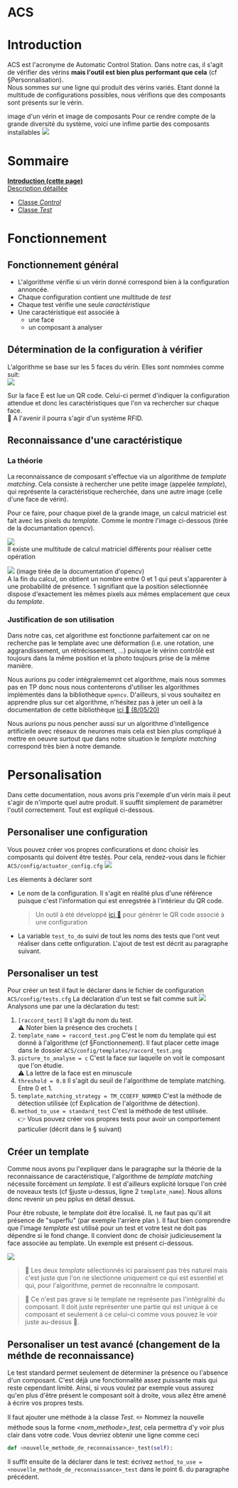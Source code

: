 # ACS
# Introduction
ACS est l'acronyme de Automatic Control Station. Dans notre cas, il s'agit de vérifier des vérins **mais l'outil est bien plus performant que cela** (cf §Personnalisation).  
Nous sommes sur une ligne qui produit des vérins variés. Etant donné la multitude de configurations possibles, nous vérifions que des composants sont présents sur le vérin.

image d'un vérin et image de composants
Pour ce rendre compte de la grande diversité du système, voici une infime partie des composants installables 
![](img/exemple_verin.png)

# Sommaire
[**Introduction (cette page)**]()  
[Description détaillée]()  
* [Classe _Control_]()
* [Classe _Test_]()


# Fonctionnement
## Fonctionnement général
* L'algorithme vérifie si un vérin donné correspond bien à la configuration annoncée.  
* Chaque configuration contient une multitude de *test*  
* Chaque test vérifie une seule *caractéristique*
* Une caractéristique est associée à
  * une face
  * un composant à analyser

## Détermination de la configuration à vérifier
L'algorithme se base sur les 5 faces du vérin. Elles sont nommées comme suit:  
![](img/vérin_avec_légende.png)


Sur la face E est lue un QR code. Celui-ci permet d'indiquer la configuration attendue et donc les caractéristiques que l'on va rechercher sur chaque face.  
:thought_balloon: A l'avenir il pourra s'agir d'un système RFID.

## Reconnaissance d'une caractéristique  
### La théorie
La reconnaissance de composant s'effectue via un algorithme de _template matching_. Cela consiste à rechercher une petite image (appelée  _template_), qui représente la caractéristique recherchée, dans une autre image (celle d'une face de vérin).  

Pour ce faire, pour chaque pixel de la grande image, un calcul matriciel est fait avec les pixels du _template_.
Comme le montre l'image ci-dessous (tirée de la documantation opencv).

![](img/template_matching_theory.jpg)  
Il existe une multitude de calcul matriciel différents pour réaliser cette opération

![](img/opencv_method.png)
(image tirée de la documentation d'opencv)  
A la fin du calcul, on obtient un nombre entre 0 et 1 qui peut s'apparenter à une probabilité de présence. 1 signifiant que la position sélectionnée dispose d'exactement les mêmes pixels aux mêmes emplacement que ceux du _template_.  

### Justification de son utilisation
Dans notre cas, cet algorithme est fonctionne parfaitement car
on ne recherche pas le template avec une déformation (i.e. une rotation, une aggrandissement, un rétrécissement, ...) puisque le vérinn contrôlé est toujours dans la même position et la photo toujours prise de la même manière.

Nous aurions pu coder intégralememnt cet algorithme, mais nous sommes pas en TP donc nous nous contenterons d'utiliser les algorithmes implémentés dans la bibliothèque `opencv`. D'ailleurs, si vous souhaitez en apprendre plus sur cet algorithme, n'hésitez pas à jeter un oeil à la documentation de cette bibliothèque [ici :link: (8/05/20)](https://docs.opencv.org/3.4/de/da9/tutorial_template_matching.html)

Nous aurions pu nous pencher aussi sur un algorithme d'intelligence artificielle avec réseaux de neurones mais cela est bien plus compliqué à mettre en oeuvre surtout que dans notre situation le _template matching_ correspond très bien à notre demande.



# Personalisation
Dans cette documentation, nous avons pris l'exemple d'un vérin mais il peut s'agir de n'importe quel autre produit. Il suuffit simplement de paramétrer l'outil correctement. Tout est expliqué ci-dessous.
## Personaliser une configuration
Vous pouvez créer vos propres conficurations et donc choisir les composants qui doivent être testés. Pour cela, rendez-vous dans le fichier `ACS/config/actuator_config.cfg`
![](img/actuator_config.png)  

Les élements à déclarer sont
* Le nom de la configuration. Il s'agit en réalité plus d'une référence puisque c'est l'information qui est enregstrée à l'intérieur du QR code.
  > Un outil à été développé [ici :link:](../source/tools/Ecriture_QR_codepython.py) pour générer le QR code associé à une configuration

* La variable `test_to_do` suivi de tout les noms des tests que l'ont veut réaliser dans cette onfiguration. L'ajout de test est décrit au paragraphe suivant.


## Personaliser un test
Pour créer un test il faut le déclarer dans le fichier de configuration `ACS/config/tests.cfg` La déclaration d'un test se fait comme suit ![](img/test_cfg_file.png)  
Analysons une par une la déclaration du test:  
1. `[raccord_test]` Il s'agit du nom du test.  
    :warning: Noter bien la présence des crochets `[`
2. ``template_name = raccord_test.png`` C'est le nom du template qui est donné à l'algorithme (cf §Fonctionnement). Il faut placer cette image dans le dossier `ACS/config/templates/raccord_test.png`
3. ``picture_to_analyse = c`` C'est la face sur laquelle on voit le composant que l'on étudie.  
    :warning: La lettre de la face est en minuscule
4. ``threshold = 0.8`` Il s'agit du seuil de l'algorithme de template matching. Entre 0 et 1.  
5. `template_matching_strategy = TM_CCOEFF_NORMED` C'est la méthode de détection utilisée (cf Explication de l'algorithme de détection).  
6. `method_to_use = standard_test` C'est la méthode de test utilisée.  
    :point_right: Vous pouvez créer vos propres tests pour avoir un comportement particulier (décrit dans le § suivant)


## Créer un template
Comme nous avons pu l'expliquer dans le paragraphe sur la théorie de la reconnaissance de caractéristique, l'algorithme de _template matching_ nécessite forcément un _template_. Il est d'ailleurs explicité lorsque l'on créé de noveaux tests (cf §juste u-dessus, ligne 2 ``template_name``). Nous allons donc revenir un peu pplus en détail dessus.  


Pour être robuste, le template doit être localisé. IL ne faut pas qu'il ait présence de "superflu" (par exemple l'arrière plan ). Il faut bien comprendre que l'image _template_ est utilisé pour un test et votre test ne doit pas dépendre si le fond change.
Il convient donc de choisir judicieusement la face associée au template.
Un exemple est présent ci-dessous.

  

![](img/template.png)  

> :rotating_light: Les deux _template_ sélectionnés ici paraissent pas très naturel mais c'est juste que l'on ne slectionne uniquement ce qui est essentiel et qui, pour l'algorithme, permet de reconnaître le composant.

> :pushpin: Ce n'est pas grave si le template ne représente pas l'intégralité du composant. Il doit juste représenter une partie qui est unique à ce composant et seulement à ce celui-ci comme vous pouvez le voir juste au-dessus :arrow_down_small:.

## Personaliser un test avancé (changement de la méthde de reconnaissance)
Le test standard permet seulement de déterminer la présence ou l'absence d'un composant. C'est déjà une fonctionnalité assez puissante mais qui reste cependant limité. Ainsi, si vous voulez par exemple vous assurez qu'en plus d'être présent le composant soit à droite, vous allez être amené à écrire vos propres tests.  

Il faut ajouter une méthode à la classe _Test_. :pencil2: Nommez la nouvelle méthode sous la forme *<nom_methode>_test*, cela permettra d'y voir plus clair dans votre code. Vous devriez obtenir une ligne comme ceci
```python
def <nouvelle_methode_de_reconnaissance>_test(self):
```
Il suffit ensuite de la déclarer dans le test: écrivez `method_to_use = <nouvelle_methode_de_reconnaissance>_test` dans le point 6. du paragraphe précédent.